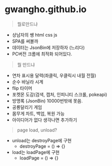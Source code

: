 # gwangho.github.io
>뭘로만드냐
- 상남자의 쌩 html css js
- SPA를 써볼까
- 데이터는 JsonBin에 저장하자 (느리다)
- PC버전 크롬에 최적화 되어있다.

>뭘 만드냐
- 연차 표시용 달력(좌클릭, 우클릭시 내월 전월)
- 순수 바닐라 시계
- flip 타이머
- 포켓몬 도감(검색, 캡처, 인피니티 스크롤, pokeapi)
- 방명록 (JsonBin) 10000번밖에 못씀.
- 공룡달리기 게임
- 몸무게 차트, 백업, 복원 가능
- 아이디어가 없다 생각나면 추가하기

>page load, unload?
- unload는 destroyPage에 구현
  - destroyPage = () => {}
- load는 loadPage에 구현
  - loadPage = () => {}
